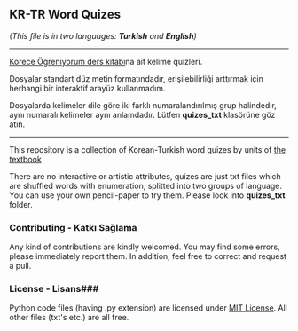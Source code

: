 ## KR-TR Word Quizes ##
*(This file is in two languages: **Turkish** and **English**)*

----------
[Korece Öğreniyorum ders kitabı](http://www.pandora.com.tr/urun/korece-ogreniyorum-1/461326)na ait kelime quizleri.

Dosyalar standart düz metin formatındadır, erişilebilirliği arttırmak için herhangi bir interaktif arayüz kullanmadım.

Dosyalarda kelimeler dile göre iki farklı numaralandırılmış grup halindedir, aynı numaralı kelimeler aynı anlamdadır. Lütfen **quizes_txt** klasörüne göz atın.

----------
This repository is a collection of Korean-Turkish word quizes by units of [the textbook](http://www.pandora.com.tr/urun/korece-ogreniyorum-1/461326)

There are no interactive or artistic attributes, quizes are just txt files which are shuffled words with enumeration, splitted into two groups of language. You can use your own pencil-paper to try them. Please look into **quizes_txt** folder.

### Contributing - Katkı Sağlama ###
Any kind of contributions are kindly welcomed. You may find some errors, please immediately report them. In addition, feel free to correct and request a pull.

### License - Lisans###
Python code files (having .py extension) are licensed under [MIT License](https://github.com/efsantrifuge/sudoku-solver-core/raw/master/LICENSE). All other files (txt's etc.) are all free.
